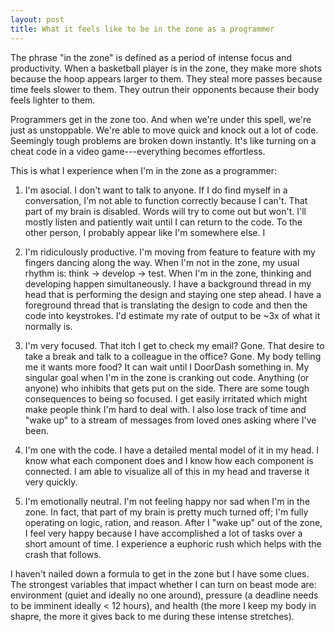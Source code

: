 ```yaml
---
layout: post
title: What it feels like to be in the zone as a programmer
---
```


The phrase "in the zone" is defined as a period of intense focus and productivity. When a basketball player is in the zone, they make more shots because the hoop appears larger to them. They steal more passes because time feels slower to them. They outrun their opponents because their body feels lighter to them. 

Programmers get in the zone too. And when we're under this spell, we're just as unstoppable. We're able to move quick and knock out a lot of code. Seemingly tough problems are broken down instantly. It's like turning on a cheat code in a video game---everything becomes effortless. 

This is what I experience when I'm in the zone as a programmer:

1. I'm asocial. I don't want to talk to anyone. If I do find myself in a conversation, I'm not able to function correctly because I can't. That part of my brain is disabled. Words will try to come out but won't. I'll mostly listen and patiently wait until I can return to the code. To the other person, I probably appear like I'm somewhere else. I

2. I'm ridiculously productive. I'm moving from feature to feature with my fingers dancing along the way. When I'm not in the zone, my usual rhythm is: think -> develop -> test. When I'm in the zone, thinking and developing happen simultaneously. I have a background thread in my head that is performing the design and staying one step ahead. I have a foreground thread that is translating the design to code and then the code into keystrokes. I'd estimate my rate of output to be ~3x of what it normally is. 

3. I'm very focused. That itch I get to check my email? Gone. That desire to take a break and talk to a colleague in the office? Gone. My body telling me it wants more food? It can wait until I DoorDash something in. My singular goal when I'm in the zone is cranking out code. Anything (or anyone) who inhibits that gets put on the side. There are some tough consequences to being so focused. I get easily irritated which might make people think I'm hard to deal with. I also lose track of time and "wake up" to a stream of messages from loved ones asking where I've been.

4. I'm one with the code. I have a detailed mental model of it in my head. I know what each component does and I know how each component is connected. I am able to visualize all of this in my head and traverse it very quickly.

5. I'm emotionally neutral. I'm not feeling happy nor sad when I'm in the zone. In fact, that part of my brain is pretty much turned off; I'm fully operating on logic, ration, and reason. After I "wake up" out of the zone, I feel very happy because I have accomplished a lot of tasks over a short amount of time. I experience a euphoric rush which helps with the crash that follows.

I haven't nailed down a formula to get in the zone but I have some clues. The strongest variables that impact whether I can turn on beast mode are: environment (quiet and ideally no one around), pressure (a deadline needs to be imminent ideally < 12 hours), and health (the more I keep my body in shapre, the more it gives back to me during these intense stretches).
